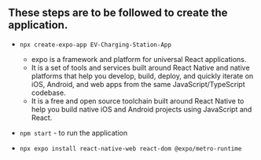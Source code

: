 ## These steps are to be followed to create the application.

- `npx create-expo-app EV-Charging-Station-App`
    - expo is  a framework and platform for universal React applications.
    -  It is a set of tools and services built around React Native and native platforms that help you develop, build, deploy, and quickly iterate on iOS, Android, and web apps from the same JavaScript/TypeScript codebase.
    -  It is a free and open source toolchain built around React Native to help you build native iOS and Android projects using JavaScript and React.

- `npm start` - to run the  application
- `npx expo install react-native-web react-dom @expo/metro-runtime`